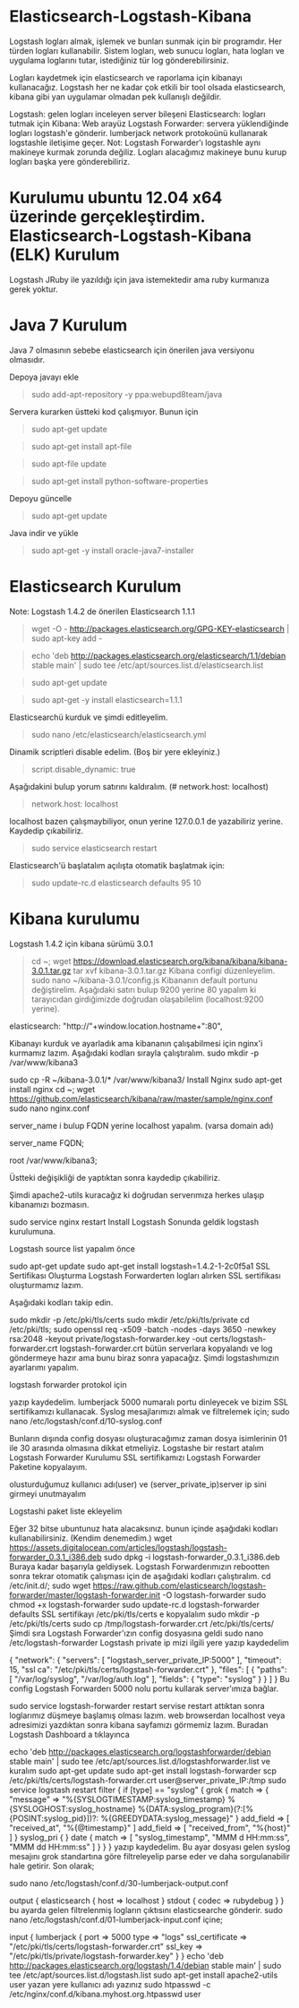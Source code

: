 Elasticsearch-Logstash-Kibana
=============================

Logstash logları almak, işlemek ve bunları sunmak için bir programdır. Her türden logları kullanabilir. Sistem logları, web sunucu logları, hata logları ve uygulama loglarını tutar, istediğiniz tür log gönderebilirsiniz.

Logları kaydetmek için elasticsearch ve raporlama için kibanayı kullanacağız. Logstash her ne kadar çok etkili bir tool olsada elasticsearch, kibana gibi yan uygulamar olmadan pek kullanışlı değildir.

Logstash: gelen logları inceleyen server bileşeni
Elasticsearch: logları tutmak için
Kibana: Web arayüz
Logstash Forwarder: servera yüklendiğinde logları logstash'e gönderir. lumberjack network protokoünü kullanarak logstashle iletişime geçer. 
Not: Logstash Forwarder'ı logstashle aynı makineye kurmak zorunda değiliz. Logları alacağımız makineye bunu kurup logları başka yere gönderebiliriz.

Kurulumu ubuntu 12.04 x64 üzerinde gerçekleştirdim.
Elasticsearch-Logstash-Kibana (ELK) Kurulum
===========================================
Logstash JRuby ile yazıldığı için java istemektedir ama ruby kurmanıza gerek yoktur.

Java 7 Kurulum
=============
Java 7 olmasının sebebe elasticsearch için önerilen java versiyonu olmasıdır.

Depoya javayı ekle

> sudo add-apt-repository -y ppa:webupd8team/java

Servera kurarken üstteki kod çalışmıyor. Bunun için

> sudo apt-get update 

> sudo apt-get install apt-file 

> sudo apt-file update 

> sudo apt-get install python-software-properties 

Depoyu güncelle

> sudo apt-get update

Java indir ve yükle

> sudo apt-get -y install oracle-java7-installer

Elasticsearch Kurulum
=====================
Note: Logstash 1.4.2 de önerilen Elasticsearch 1.1.1

> wget -O - http://packages.elasticsearch.org/GPG-KEY-elasticsearch | sudo apt-key add -

> echo 'deb http://packages.elasticsearch.org/elasticsearch/1.1/debian stable main' | sudo tee /etc/apt/sources.list.d/elasticsearch.list

> sudo apt-get update

> sudo apt-get -y install elasticsearch=1.1.1

Elasticsearchü kurduk ve şimdi editleyelim.

> sudo nano /etc/elasticsearch/elasticsearch.yml

Dinamik scriptleri disable edelim. (Boş bir yere ekleyiniz.)
> script.disable_dynamic: true

Aşağıdakini bulup yorum satırını kaldıralım. (# network.host: localhost)


> network.host: localhost

localhost bazen çalışmaybiliyor, onun yerine 127.0.0.1 de yazabiliriz yerine. Kaydedip çıkabiliriz.

> sudo service elasticsearch restart

Elasticsearch'ü başlatalım açılışta otomatik başlatmak için:

> sudo update-rc.d elasticsearch defaults 95 10

Kibana kurulumu
===============
Logstash 1.4.2 için kibana sürümü 3.0.1

> cd ~; wget https://download.elasticsearch.org/kibana/kibana/kibana-3.0.1.tar.gz
tar xvf kibana-3.0.1.tar.gz
Kibana configi düzenleyelim.
sudo nano ~/kibana-3.0.1/config.js
Kibananın default portunu değiştirelim. Aşağıdaki satırı bulup 9200 yerine 80 yapalım ki tarayıcıdan girdiğimizde doğrudan olaşabilelim (localhost:9200 yerine).


elasticsearch: "http://"+window.location.hostname+":80",


Kibanayı kurduk ve ayarladık ama kibananın çalışabilmesi için nginx'i kurmamız lazım. Aşağıdaki kodları sırayla çalıştıralım.
sudo mkdir -p /var/www/kibana3


sudo cp -R ~/kibana-3.0.1/* /var/www/kibana3/
Install Nginx
sudo apt-get install nginx
cd ~; wget https://github.com/elasticsearch/kibana/raw/master/sample/nginx.conf
sudo nano nginx.conf



server_name i bulup FQDN yerine localhost yapalım. (varsa domain adı)

server_name FQDN;

root /var/www/kibana3;

Üstteki değişikliği de yaptıktan sonra kaydedip çıkabiliriz.



Şimdi apache2-utils kuracağız ki doğrudan serverımıza herkes ulaşıp kibanamızı bozmasın.

sudo service nginx restart
Install Logstash
Sonunda geldik logstash kurulumuna.

Logstash source list yapalım önce

sudo apt-get update
sudo apt-get install logstash=1.4.2-1-2c0f5a1
SSL Sertifikası Oluşturma
Logstash Forwarderten logları alırken SSL sertifikası oluşturmamız lazım.

Aşağıdaki kodları takip edin.

sudo mkdir -p /etc/pki/tls/certs
sudo mkdir /etc/pki/tls/private
cd /etc/pki/tls; sudo openssl req -x509 -batch -nodes -days 3650 -newkey rsa:2048 -keyout private/logstash-forwarder.key -out certs/logstash-forwarder.crt
logstash-forwarder.crt bütün serverlara kopyalandı ve log göndermeye hazır ama bunu biraz sonra yapacağız. Şimdi logstashımızın ayarlarımı yapalım.


logstash forwarder protokol için

yazıp kaydedelim. lumberjack 5000 numaralı portu dinleyecek ve bizim SSL sertifikamızı kullanacak.
Syslog mesajlarımızı almak ve filtrelemek için;
sudo nano /etc/logstash/conf.d/10-syslog.conf

Bunların dışında config dosyası oluşturacağımız zaman dosya isimlerinin 01 ile 30 arasında olmasına dikkat etmeliyiz.
Logstashe bir restart atalım
Logstash Forwarder Kurulumu
SSL sertifikamızı Logstash Forwarder Paketine kopyalayım.

olusturduğumuz kullanıcı adı(user) ve (server_private_ip)server ip sini girmeyi unutmayalım

Logstashi paket liste ekleyelim

Eğer 32 bitse ubuntunuz hata alacaksınız. bunun içinde aşağıdaki kodları kullanabilirsiniz. (Kendim denemedim.)
wget https://assets.digitalocean.com/articles/logstash/logstash-forwarder_0.3.1_i386.deb
sudo dpkg -i logstash-forwarder_0.3.1_i386.deb
Buraya kadar başarıyla geldiysek. Logstash Forwarderımızın rebootten sonra tekrar otomatik çalışması için de aşağıdaki kodları çalıştıralım.
cd /etc/init.d/; sudo wget https://raw.github.com/elasticsearch/logstash-forwarder/master/logstash-forwarder.init -O logstash-forwarder
sudo chmod +x logstash-forwarder
sudo update-rc.d logstash-forwarder defaults
SSL sertifikayı /etc/pki/tls/certs e kopyalalım
sudo mkdir -p /etc/pki/tls/certs
sudo cp /tmp/logstash-forwarder.crt /etc/pki/tls/certs/
Şimdi sıra Logstash Forwarder'ızın config dosyasına geldi
sudo nano /etc/logstash-forwarder 
Logstash private ip mizi ilgili yere yazıp kaydedelim

{
  "network": {
    "servers": [ "logstash_server_private_IP:5000" ],
    "timeout": 15,
    "ssl ca": "/etc/pki/tls/certs/logstash-forwarder.crt"
  },
  "files": [
    {
      "paths": [
        "/var/log/syslog",
        "/var/log/auth.log"
       ],
      "fields": { "type": "syslog" }
    }
   ]
}
Bu config Logstash  Forwarderı 5000 nolu portu kullarak server'ımıza bağlar.

sudo service logstash-forwarder restart
servise restart attıktan sonra loglarımız düşmeye başlamış olması lazım. web browserdan localhost veya adresimizi yazdıktan sonra kibana sayfamızı görmemiz lazım. Buradan Logstash Dashboard a tıklayınca 






echo 'deb http://packages.elasticsearch.org/logstashforwarder/debian stable main' | sudo tee /etc/apt/sources.list.d/logstashforwarder.list
ve kuralım
sudo apt-get update
sudo apt-get install logstash-forwarder
scp /etc/pki/tls/certs/logstash-forwarder.crt user@server_private_IP:/tmp
sudo service logstash restart
filter {
  if [type] == "syslog" {
    grok {
      match => { "message" => "%{SYSLOGTIMESTAMP:syslog_timestamp} %{SYSLOGHOST:syslog_hostname} %{DATA:syslog_program}(?:\[%{POSINT:syslog_pid}\])?: %{GREEDYDATA:syslog_message}" }
      add_field => [ "received_at", "%{@timestamp}" ]
      add_field => [ "received_from", "%{host}" ]
    }
    syslog_pri { }
    date {
      match => [ "syslog_timestamp", "MMM  d HH:mm:ss", "MMM dd HH:mm:ss" ]
    }
  }
}
yazıp kaydedelim. Bu ayar dosyası gelen syslog mesajını grok standartına göre filtreleyelip parse eder ve daha sorgulanabilir hale getirir.
Son olarak;

sudo nano /etc/logstash/conf.d/30-lumberjack-output.conf

output {
  elasticsearch { host => localhost }
  stdout { codec => rubydebug }
}
bu ayarda gelen filtrelenmiş logların çıktısını elasticsearche gönderir.
sudo nano /etc/logstash/conf.d/01-lumberjack-input.conf
içine;

input {
  lumberjack {
    port => 5000
    type => "logs"
    ssl_certificate => "/etc/pki/tls/certs/logstash-forwarder.crt"
    ssl_key => "/etc/pki/tls/private/logstash-forwarder.key"
  }
}
echo 'deb http://packages.elasticsearch.org/logstash/1.4/debian stable main' | sudo tee /etc/apt/sources.list.d/logstash.list
sudo apt-get install apache2-utils
user yazan yere kullanıcı adı yazınız
sudo htpasswd -c /etc/nginx/conf.d/kibana.myhost.org.htpasswd user

